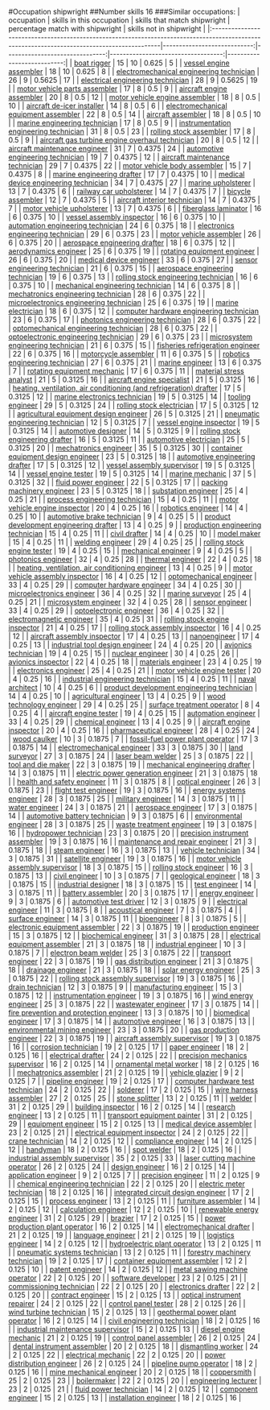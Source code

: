 #Occupation shipwright
##Number skills 16
###Similar occupations:
| occupation                                                                                                                                  |   skills in this occupation |   skills that match shipwright |   percentage match with shipwright |   skills not in shipwright |
|:--------------------------------------------------------------------------------------------------------------------------------------------|----------------------------:|-------------------------------:|-----------------------------------:|---------------------------:|
| [boat rigger](boat_rigger.md)                                                                                                               |                          15 |                             10 |                             0.625  |                          5 |
| [vessel engine assembler](vessel_engine_assembler.md)                                                                                       |                          18 |                             10 |                             0.625  |                          8 |
| [electromechanical engineering technician](electromechanical_engineering_technician.md)                                                     |                          26 |                              9 |                             0.5625 |                         17 |
| [electrical engineering technician](electrical_engineering_technician.md)                                                                   |                          28 |                              9 |                             0.5625 |                         19 |
| [motor vehicle parts assembler](motor_vehicle_parts_assembler.md)                                                                           |                          17 |                              8 |                             0.5    |                          9 |
| [aircraft engine assembler](aircraft_engine_assembler.md)                                                                                   |                          20 |                              8 |                             0.5    |                         12 |
| [motor vehicle engine assembler](motor_vehicle_engine_assembler.md)                                                                         |                          18 |                              8 |                             0.5    |                         10 |
| [aircraft de-icer installer](aircraft_de-icer_installer.md)                                                                                 |                          14 |                              8 |                             0.5    |                          6 |
| [electromechanical equipment assembler](electromechanical_equipment_assembler.md)                                                           |                          22 |                              8 |                             0.5    |                         14 |
| [aircraft assembler](aircraft_assembler.md)                                                                                                 |                          18 |                              8 |                             0.5    |                         10 |
| [marine engineering technician](marine_engineering_technician.md)                                                                           |                          17 |                              8 |                             0.5    |                          9 |
| [instrumentation engineering technician](instrumentation_engineering_technician.md)                                                         |                          31 |                              8 |                             0.5    |                         23 |
| [rolling stock assembler](rolling_stock_assembler.md)                                                                                       |                          17 |                              8 |                             0.5    |                          9 |
| [aircraft gas turbine engine overhaul technician](aircraft_gas_turbine_engine_overhaul_technician.md)                                       |                          20 |                              8 |                             0.5    |                         12 |
| [aircraft maintenance engineer](aircraft_maintenance_engineer.md)                                                                           |                          31 |                              7 |                             0.4375 |                         24 |
| [automotive engineering technician](automotive_engineering_technician.md)                                                                   |                          19 |                              7 |                             0.4375 |                         12 |
| [aircraft maintenance technician](aircraft_maintenance_technician.md)                                                                       |                          29 |                              7 |                             0.4375 |                         22 |
| [motor vehicle body assembler](motor_vehicle_body_assembler.md)                                                                             |                          15 |                              7 |                             0.4375 |                          8 |
| [marine engineering drafter](marine_engineering_drafter.md)                                                                                 |                          17 |                              7 |                             0.4375 |                         10 |
| [medical device engineering technician](medical_device_engineering_technician.md)                                                           |                          34 |                              7 |                             0.4375 |                         27 |
| [marine upholsterer](marine_upholsterer.md)                                                                                                 |                          13 |                              7 |                             0.4375 |                          6 |
| [railway car upholsterer](railway_car_upholsterer.md)                                                                                       |                          14 |                              7 |                             0.4375 |                          7 |
| [bicycle assembler](bicycle_assembler.md)                                                                                                   |                          12 |                              7 |                             0.4375 |                          5 |
| [aircraft interior technician](aircraft_interior_technician.md)                                                                             |                          14 |                              7 |                             0.4375 |                          7 |
| [motor vehicle upholsterer](motor_vehicle_upholsterer.md)                                                                                   |                          13 |                              7 |                             0.4375 |                          6 |
| [fiberglass laminator](fiberglass_laminator.md)                                                                                             |                          16 |                              6 |                             0.375  |                         10 |
| [vessel assembly inspector](vessel_assembly_inspector.md)                                                                                   |                          16 |                              6 |                             0.375  |                         10 |
| [automation engineering technician](automation_engineering_technician.md)                                                                   |                          24 |                              6 |                             0.375  |                         18 |
| [electronics engineering technician](electronics_engineering_technician.md)                                                                 |                          29 |                              6 |                             0.375  |                         23 |
| [motor vehicle assembler](motor_vehicle_assembler.md)                                                                                       |                          26 |                              6 |                             0.375  |                         20 |
| [aerospace engineering drafter](aerospace_engineering_drafter.md)                                                                           |                          18 |                              6 |                             0.375  |                         12 |
| [aerodynamics engineer](aerodynamics_engineer.md)                                                                                           |                          25 |                              6 |                             0.375  |                         19 |
| [rotating equipment engineer](rotating_equipment_engineer.md)                                                                               |                          26 |                              6 |                             0.375  |                         20 |
| [medical device engineer](medical_device_engineer.md)                                                                                       |                          33 |                              6 |                             0.375  |                         27 |
| [sensor engineering technician](sensor_engineering_technician.md)                                                                           |                          21 |                              6 |                             0.375  |                         15 |
| [aerospace engineering technician](aerospace_engineering_technician.md)                                                                     |                          19 |                              6 |                             0.375  |                         13 |
| [rolling stock engineering technician](rolling_stock_engineering_technician.md)                                                             |                          16 |                              6 |                             0.375  |                         10 |
| [mechanical engineering technician](mechanical_engineering_technician.md)                                                                   |                          14 |                              6 |                             0.375  |                          8 |
| [mechatronics engineering technician](mechatronics_engineering_technician.md)                                                               |                          28 |                              6 |                             0.375  |                         22 |
| [microelectronics engineering technician](microelectronics_engineering_technician.md)                                                       |                          25 |                              6 |                             0.375  |                         19 |
| [marine electrician](marine_electrician.md)                                                                                                 |                          18 |                              6 |                             0.375  |                         12 |
| [computer hardware engineering technician](computer_hardware_engineering_technician.md)                                                     |                          23 |                              6 |                             0.375  |                         17 |
| [photonics engineering technician](photonics_engineering_technician.md)                                                                     |                          28 |                              6 |                             0.375  |                         22 |
| [optomechanical engineering technician](optomechanical_engineering_technician.md)                                                           |                          28 |                              6 |                             0.375  |                         22 |
| [optoelectronic engineering technician](optoelectronic_engineering_technician.md)                                                           |                          29 |                              6 |                             0.375  |                         23 |
| [microsystem engineering technician](microsystem_engineering_technician.md)                                                                 |                          21 |                              6 |                             0.375  |                         15 |
| [fisheries refrigeration engineer](fisheries_refrigeration_engineer.md)                                                                     |                          22 |                              6 |                             0.375  |                         16 |
| [motorcycle assembler](motorcycle_assembler.md)                                                                                             |                          11 |                              6 |                             0.375  |                          5 |
| [robotics engineering technician](robotics_engineering_technician.md)                                                                       |                          27 |                              6 |                             0.375  |                         21 |
| [marine engineer](marine_engineer.md)                                                                                                       |                          13 |                              6 |                             0.375  |                          7 |
| [rotating equipment mechanic](rotating_equipment_mechanic.md)                                                                               |                          17 |                              6 |                             0.375  |                         11 |
| [material stress analyst](material_stress_analyst.md)                                                                                       |                          21 |                              5 |                             0.3125 |                         16 |
| [aircraft engine specialist](aircraft_engine_specialist.md)                                                                                 |                          21 |                              5 |                             0.3125 |                         16 |
| [heating, ventilation, air conditioning (and refrigeration) drafter](heating,_ventilation,_air_conditioning_(and_refrigeration)_drafter.md) |                          17 |                              5 |                             0.3125 |                         12 |
| [marine electronics technician](marine_electronics_technician.md)                                                                           |                          19 |                              5 |                             0.3125 |                         14 |
| [tooling engineer](tooling_engineer.md)                                                                                                     |                          29 |                              5 |                             0.3125 |                         24 |
| [rolling stock electrician](rolling_stock_electrician.md)                                                                                   |                          17 |                              5 |                             0.3125 |                         12 |
| [agricultural equipment design engineer](agricultural_equipment_design_engineer.md)                                                         |                          26 |                              5 |                             0.3125 |                         21 |
| [pneumatic engineering technician](pneumatic_engineering_technician.md)                                                                     |                          12 |                              5 |                             0.3125 |                          7 |
| [vessel engine inspector](vessel_engine_inspector.md)                                                                                       |                          19 |                              5 |                             0.3125 |                         14 |
| [automotive designer](automotive_designer.md)                                                                                               |                          14 |                              5 |                             0.3125 |                          9 |
| [rolling stock engineering drafter](rolling_stock_engineering_drafter.md)                                                                   |                          16 |                              5 |                             0.3125 |                         11 |
| [automotive electrician](automotive_electrician.md)                                                                                         |                          25 |                              5 |                             0.3125 |                         20 |
| [mechatronics engineer](mechatronics_engineer.md)                                                                                           |                          35 |                              5 |                             0.3125 |                         30 |
| [container equipment design engineer](container_equipment_design_engineer.md)                                                               |                          23 |                              5 |                             0.3125 |                         18 |
| [automotive engineering drafter](automotive_engineering_drafter.md)                                                                         |                          17 |                              5 |                             0.3125 |                         12 |
| [vessel assembly supervisor](vessel_assembly_supervisor.md)                                                                                 |                          19 |                              5 |                             0.3125 |                         14 |
| [vessel engine tester](vessel_engine_tester.md)                                                                                             |                          19 |                              5 |                             0.3125 |                         14 |
| [marine mechanic](marine_mechanic.md)                                                                                                       |                          37 |                              5 |                             0.3125 |                         32 |
| [fluid power engineer](fluid_power_engineer.md)                                                                                             |                          22 |                              5 |                             0.3125 |                         17 |
| [packing machinery engineer](packing_machinery_engineer.md)                                                                                 |                          23 |                              5 |                             0.3125 |                         18 |
| [substation engineer](substation_engineer.md)                                                                                               |                          25 |                              4 |                             0.25   |                         21 |
| [process engineering technician](process_engineering_technician.md)                                                                         |                          15 |                              4 |                             0.25   |                         11 |
| [motor vehicle engine inspector](motor_vehicle_engine_inspector.md)                                                                         |                          20 |                              4 |                             0.25   |                         16 |
| [robotics engineer](robotics_engineer.md)                                                                                                   |                          14 |                              4 |                             0.25   |                         10 |
| [automotive brake technician](automotive_brake_technician.md)                                                                               |                           9 |                              4 |                             0.25   |                          5 |
| [product development engineering drafter](product_development_engineering_drafter.md)                                                       |                          13 |                              4 |                             0.25   |                          9 |
| [production engineering technician](production_engineering_technician.md)                                                                   |                          15 |                              4 |                             0.25   |                         11 |
| [civil drafter](civil_drafter.md)                                                                                                           |                          14 |                              4 |                             0.25   |                         10 |
| [model maker](model_maker.md)                                                                                                               |                          15 |                              4 |                             0.25   |                         11 |
| [welding engineer](welding_engineer.md)                                                                                                     |                          29 |                              4 |                             0.25   |                         25 |
| [rolling stock engine tester](rolling_stock_engine_tester.md)                                                                               |                          19 |                              4 |                             0.25   |                         15 |
| [mechanical engineer](mechanical_engineer.md)                                                                                               |                           9 |                              4 |                             0.25   |                          5 |
| [photonics engineer](photonics_engineer.md)                                                                                                 |                          32 |                              4 |                             0.25   |                         28 |
| [thermal engineer](thermal_engineer.md)                                                                                                     |                          22 |                              4 |                             0.25   |                         18 |
| [heating, ventilation, air conditioning engineer](heating,_ventilation,_air_conditioning_engineer.md)                                       |                          13 |                              4 |                             0.25   |                          9 |
| [motor vehicle assembly inspector](motor_vehicle_assembly_inspector.md)                                                                     |                          16 |                              4 |                             0.25   |                         12 |
| [optomechanical engineer](optomechanical_engineer.md)                                                                                       |                          33 |                              4 |                             0.25   |                         29 |
| [computer hardware engineer](computer_hardware_engineer.md)                                                                                 |                          34 |                              4 |                             0.25   |                         30 |
| [microelectronics engineer](microelectronics_engineer.md)                                                                                   |                          36 |                              4 |                             0.25   |                         32 |
| [marine surveyor](marine_surveyor.md)                                                                                                       |                          25 |                              4 |                             0.25   |                         21 |
| [microsystem engineer](microsystem_engineer.md)                                                                                             |                          32 |                              4 |                             0.25   |                         28 |
| [sensor engineer](sensor_engineer.md)                                                                                                       |                          33 |                              4 |                             0.25   |                         29 |
| [optoelectronic engineer](optoelectronic_engineer.md)                                                                                       |                          36 |                              4 |                             0.25   |                         32 |
| [electromagnetic engineer](electromagnetic_engineer.md)                                                                                     |                          35 |                              4 |                             0.25   |                         31 |
| [rolling stock engine inspector](rolling_stock_engine_inspector.md)                                                                         |                          21 |                              4 |                             0.25   |                         17 |
| [rolling stock assembly inspector](rolling_stock_assembly_inspector.md)                                                                     |                          16 |                              4 |                             0.25   |                         12 |
| [aircraft assembly inspector](aircraft_assembly_inspector.md)                                                                               |                          17 |                              4 |                             0.25   |                         13 |
| [nanoengineer](nanoengineer.md)                                                                                                             |                          17 |                              4 |                             0.25   |                         13 |
| [industrial tool design engineer](industrial_tool_design_engineer.md)                                                                       |                          24 |                              4 |                             0.25   |                         20 |
| [avionics technician](avionics_technician.md)                                                                                               |                          19 |                              4 |                             0.25   |                         15 |
| [nuclear engineer](nuclear_engineer.md)                                                                                                     |                          30 |                              4 |                             0.25   |                         26 |
| [avionics inspector](avionics_inspector.md)                                                                                                 |                          22 |                              4 |                             0.25   |                         18 |
| [materials engineer](materials_engineer.md)                                                                                                 |                          23 |                              4 |                             0.25   |                         19 |
| [electronics engineer](electronics_engineer.md)                                                                                             |                          25 |                              4 |                             0.25   |                         21 |
| [motor vehicle engine tester](motor_vehicle_engine_tester.md)                                                                               |                          20 |                              4 |                             0.25   |                         16 |
| [industrial engineering technician](industrial_engineering_technician.md)                                                                   |                          15 |                              4 |                             0.25   |                         11 |
| [naval architect](naval_architect.md)                                                                                                       |                          10 |                              4 |                             0.25   |                          6 |
| [product development engineering technician](product_development_engineering_technician.md)                                                 |                          14 |                              4 |                             0.25   |                         10 |
| [agricultural engineer](agricultural_engineer.md)                                                                                           |                          13 |                              4 |                             0.25   |                          9 |
| [wood technology engineer](wood_technology_engineer.md)                                                                                     |                          29 |                              4 |                             0.25   |                         25 |
| [surface treatment operator](surface_treatment_operator.md)                                                                                 |                           8 |                              4 |                             0.25   |                          4 |
| [aircraft engine tester](aircraft_engine_tester.md)                                                                                         |                          19 |                              4 |                             0.25   |                         15 |
| [automation engineer](automation_engineer.md)                                                                                               |                          33 |                              4 |                             0.25   |                         29 |
| [chemical engineer](chemical_engineer.md)                                                                                                   |                          13 |                              4 |                             0.25   |                          9 |
| [aircraft engine inspector](aircraft_engine_inspector.md)                                                                                   |                          20 |                              4 |                             0.25   |                         16 |
| [pharmaceutical engineer](pharmaceutical_engineer.md)                                                                                       |                          28 |                              4 |                             0.25   |                         24 |
| [wood caulker](wood_caulker.md)                                                                                                             |                          10 |                              3 |                             0.1875 |                          7 |
| [fossil-fuel power plant operator](fossil-fuel_power_plant_operator.md)                                                                     |                          17 |                              3 |                             0.1875 |                         14 |
| [electromechanical engineer](electromechanical_engineer.md)                                                                                 |                          33 |                              3 |                             0.1875 |                         30 |
| [land surveyor](land_surveyor.md)                                                                                                           |                          27 |                              3 |                             0.1875 |                         24 |
| [laser beam welder](laser_beam_welder.md)                                                                                                   |                          25 |                              3 |                             0.1875 |                         22 |
| [tool and die maker](tool_and_die_maker.md)                                                                                                 |                          22 |                              3 |                             0.1875 |                         19 |
| [mechanical engineering drafter](mechanical_engineering_drafter.md)                                                                         |                          14 |                              3 |                             0.1875 |                         11 |
| [electric power generation engineer](electric_power_generation_engineer.md)                                                                 |                          21 |                              3 |                             0.1875 |                         18 |
| [health and safety engineer](health_and_safety_engineer.md)                                                                                 |                          11 |                              3 |                             0.1875 |                          8 |
| [optical engineer](optical_engineer.md)                                                                                                     |                          26 |                              3 |                             0.1875 |                         23 |
| [flight test engineer](flight_test_engineer.md)                                                                                             |                          19 |                              3 |                             0.1875 |                         16 |
| [energy systems engineer](energy_systems_engineer.md)                                                                                       |                          28 |                              3 |                             0.1875 |                         25 |
| [military engineer](military_engineer.md)                                                                                                   |                          14 |                              3 |                             0.1875 |                         11 |
| [water engineer](water_engineer.md)                                                                                                         |                          24 |                              3 |                             0.1875 |                         21 |
| [aerospace engineer](aerospace_engineer.md)                                                                                                 |                          17 |                              3 |                             0.1875 |                         14 |
| [automotive battery technician](automotive_battery_technician.md)                                                                           |                           9 |                              3 |                             0.1875 |                          6 |
| [environmental engineer](environmental_engineer.md)                                                                                         |                          28 |                              3 |                             0.1875 |                         25 |
| [waste treatment engineer](waste_treatment_engineer.md)                                                                                     |                          19 |                              3 |                             0.1875 |                         16 |
| [hydropower technician](hydropower_technician.md)                                                                                           |                          23 |                              3 |                             0.1875 |                         20 |
| [precision instrument assembler](precision_instrument_assembler.md)                                                                         |                          19 |                              3 |                             0.1875 |                         16 |
| [maintenance and repair engineer](maintenance_and_repair_engineer.md)                                                                       |                          21 |                              3 |                             0.1875 |                         18 |
| [steam engineer](steam_engineer.md)                                                                                                         |                          16 |                              3 |                             0.1875 |                         13 |
| [vehicle technician](vehicle_technician.md)                                                                                                 |                          34 |                              3 |                             0.1875 |                         31 |
| [satellite engineer](satellite_engineer.md)                                                                                                 |                          19 |                              3 |                             0.1875 |                         16 |
| [motor vehicle assembly supervisor](motor_vehicle_assembly_supervisor.md)                                                                   |                          18 |                              3 |                             0.1875 |                         15 |
| [rolling stock engineer](rolling_stock_engineer.md)                                                                                         |                          16 |                              3 |                             0.1875 |                         13 |
| [civil engineer](civil_engineer.md)                                                                                                         |                          10 |                              3 |                             0.1875 |                          7 |
| [geological engineer](geological_engineer.md)                                                                                               |                          18 |                              3 |                             0.1875 |                         15 |
| [industrial designer](industrial_designer.md)                                                                                               |                          18 |                              3 |                             0.1875 |                         15 |
| [test engineer](test_engineer.md)                                                                                                           |                          14 |                              3 |                             0.1875 |                         11 |
| [battery assembler](battery_assembler.md)                                                                                                   |                          20 |                              3 |                             0.1875 |                         17 |
| [energy engineer](energy_engineer.md)                                                                                                       |                           9 |                              3 |                             0.1875 |                          6 |
| [automotive test driver](automotive_test_driver.md)                                                                                         |                          12 |                              3 |                             0.1875 |                          9 |
| [electrical engineer](electrical_engineer.md)                                                                                               |                          11 |                              3 |                             0.1875 |                          8 |
| [acoustical engineer](acoustical_engineer.md)                                                                                               |                           7 |                              3 |                             0.1875 |                          4 |
| [surface engineer](surface_engineer.md)                                                                                                     |                          14 |                              3 |                             0.1875 |                         11 |
| [bioengineer](bioengineer.md)                                                                                                               |                           8 |                              3 |                             0.1875 |                          5 |
| [electronic equipment assembler](electronic_equipment_assembler.md)                                                                         |                          22 |                              3 |                             0.1875 |                         19 |
| [production engineer](production_engineer.md)                                                                                               |                          15 |                              3 |                             0.1875 |                         12 |
| [biochemical engineer](biochemical_engineer.md)                                                                                             |                          31 |                              3 |                             0.1875 |                         28 |
| [electrical equipment assembler](electrical_equipment_assembler.md)                                                                         |                          21 |                              3 |                             0.1875 |                         18 |
| [industrial engineer](industrial_engineer.md)                                                                                               |                          10 |                              3 |                             0.1875 |                          7 |
| [electron beam welder](electron_beam_welder.md)                                                                                             |                          25 |                              3 |                             0.1875 |                         22 |
| [transport engineer](transport_engineer.md)                                                                                                 |                          22 |                              3 |                             0.1875 |                         19 |
| [gas distribution engineer](gas_distribution_engineer.md)                                                                                   |                          21 |                              3 |                             0.1875 |                         18 |
| [drainage engineer](drainage_engineer.md)                                                                                                   |                          21 |                              3 |                             0.1875 |                         18 |
| [solar energy engineer](solar_energy_engineer.md)                                                                                           |                          25 |                              3 |                             0.1875 |                         22 |
| [rolling stock assembly supervisor](rolling_stock_assembly_supervisor.md)                                                                   |                          19 |                              3 |                             0.1875 |                         16 |
| [drain technician](drain_technician.md)                                                                                                     |                          12 |                              3 |                             0.1875 |                          9 |
| [manufacturing engineer](manufacturing_engineer.md)                                                                                         |                          15 |                              3 |                             0.1875 |                         12 |
| [instrumentation engineer](instrumentation_engineer.md)                                                                                     |                          19 |                              3 |                             0.1875 |                         16 |
| [wind energy engineer](wind_energy_engineer.md)                                                                                             |                          25 |                              3 |                             0.1875 |                         22 |
| [wastewater engineer](wastewater_engineer.md)                                                                                               |                          17 |                              3 |                             0.1875 |                         14 |
| [fire prevention and protection engineer](fire_prevention_and_protection_engineer.md)                                                       |                          13 |                              3 |                             0.1875 |                         10 |
| [biomedical engineer](biomedical_engineer.md)                                                                                               |                          17 |                              3 |                             0.1875 |                         14 |
| [automotive engineer](automotive_engineer.md)                                                                                               |                          16 |                              3 |                             0.1875 |                         13 |
| [environmental mining engineer](environmental_mining_engineer.md)                                                                           |                          23 |                              3 |                             0.1875 |                         20 |
| [gas production engineer](gas_production_engineer.md)                                                                                       |                          22 |                              3 |                             0.1875 |                         19 |
| [aircraft assembly supervisor](aircraft_assembly_supervisor.md)                                                                             |                          19 |                              3 |                             0.1875 |                         16 |
| [corrosion technician](corrosion_technician.md)                                                                                             |                          19 |                              2 |                             0.125  |                         17 |
| [paper engineer](paper_engineer.md)                                                                                                         |                          18 |                              2 |                             0.125  |                         16 |
| [electrical drafter](electrical_drafter.md)                                                                                                 |                          24 |                              2 |                             0.125  |                         22 |
| [precision mechanics supervisor](precision_mechanics_supervisor.md)                                                                         |                          16 |                              2 |                             0.125  |                         14 |
| [ornamental metal worker](ornamental_metal_worker.md)                                                                                       |                          18 |                              2 |                             0.125  |                         16 |
| [mechatronics assembler](mechatronics_assembler.md)                                                                                         |                          21 |                              2 |                             0.125  |                         19 |
| [vehicle glazier](vehicle_glazier.md)                                                                                                       |                           9 |                              2 |                             0.125  |                          7 |
| [pipeline engineer](pipeline_engineer.md)                                                                                                   |                          19 |                              2 |                             0.125  |                         17 |
| [computer hardware test technician](computer_hardware_test_technician.md)                                                                   |                          24 |                              2 |                             0.125  |                         22 |
| [solderer](solderer.md)                                                                                                                     |                          17 |                              2 |                             0.125  |                         15 |
| [wire harness assembler](wire_harness_assembler.md)                                                                                         |                          27 |                              2 |                             0.125  |                         25 |
| [stone splitter](stone_splitter.md)                                                                                                         |                          13 |                              2 |                             0.125  |                         11 |
| [welder](welder.md)                                                                                                                         |                          31 |                              2 |                             0.125  |                         29 |
| [building inspector](building_inspector.md)                                                                                                 |                          16 |                              2 |                             0.125  |                         14 |
| [research engineer](research_engineer.md)                                                                                                   |                          13 |                              2 |                             0.125  |                         11 |
| [transport equipment painter](transport_equipment_painter.md)                                                                               |                          31 |                              2 |                             0.125  |                         29 |
| [equipment engineer](equipment_engineer.md)                                                                                                 |                          15 |                              2 |                             0.125  |                         13 |
| [medical device assembler](medical_device_assembler.md)                                                                                     |                          23 |                              2 |                             0.125  |                         21 |
| [electrical equipment inspector](electrical_equipment_inspector.md)                                                                         |                          24 |                              2 |                             0.125  |                         22 |
| [crane technician](crane_technician.md)                                                                                                     |                          14 |                              2 |                             0.125  |                         12 |
| [compliance engineer](compliance_engineer.md)                                                                                               |                          14 |                              2 |                             0.125  |                         12 |
| [handyman](handyman.md)                                                                                                                     |                          18 |                              2 |                             0.125  |                         16 |
| [spot welder](spot_welder.md)                                                                                                               |                          18 |                              2 |                             0.125  |                         16 |
| [industrial assembly supervisor](industrial_assembly_supervisor.md)                                                                         |                          35 |                              2 |                             0.125  |                         33 |
| [laser cutting machine operator](laser_cutting_machine_operator.md)                                                                         |                          26 |                              2 |                             0.125  |                         24 |
| [design engineer](design_engineer.md)                                                                                                       |                          16 |                              2 |                             0.125  |                         14 |
| [application engineer](application_engineer.md)                                                                                             |                           9 |                              2 |                             0.125  |                          7 |
| [precision engineer](precision_engineer.md)                                                                                                 |                          11 |                              2 |                             0.125  |                          9 |
| [chemical engineering technician](chemical_engineering_technician.md)                                                                       |                          22 |                              2 |                             0.125  |                         20 |
| [electric meter technician](electric_meter_technician.md)                                                                                   |                          18 |                              2 |                             0.125  |                         16 |
| [integrated circuit design engineer](integrated_circuit_design_engineer.md)                                                                 |                          17 |                              2 |                             0.125  |                         15 |
| [process engineer](process_engineer.md)                                                                                                     |                          13 |                              2 |                             0.125  |                         11 |
| [furniture assembler](furniture_assembler.md)                                                                                               |                          14 |                              2 |                             0.125  |                         12 |
| [calculation engineer](calculation_engineer.md)                                                                                             |                          12 |                              2 |                             0.125  |                         10 |
| [renewable energy engineer](renewable_energy_engineer.md)                                                                                   |                          31 |                              2 |                             0.125  |                         29 |
| [brazier](brazier.md)                                                                                                                       |                          17 |                              2 |                             0.125  |                         15 |
| [power production plant operator](power_production_plant_operator.md)                                                                       |                          16 |                              2 |                             0.125  |                         14 |
| [electromechanical drafter](electromechanical_drafter.md)                                                                                   |                          21 |                              2 |                             0.125  |                         19 |
| [language engineer](language_engineer.md)                                                                                                   |                          21 |                              2 |                             0.125  |                         19 |
| [logistics engineer](logistics_engineer.md)                                                                                                 |                          14 |                              2 |                             0.125  |                         12 |
| [hydroelectric plant operator](hydroelectric_plant_operator.md)                                                                             |                          13 |                              2 |                             0.125  |                         11 |
| [pneumatic systems technician](pneumatic_systems_technician.md)                                                                             |                          13 |                              2 |                             0.125  |                         11 |
| [forestry machinery technician](forestry_machinery_technician.md)                                                                           |                          19 |                              2 |                             0.125  |                         17 |
| [container equipment assembler](container_equipment_assembler.md)                                                                           |                          12 |                              2 |                             0.125  |                         10 |
| [patent engineer](patent_engineer.md)                                                                                                       |                          14 |                              2 |                             0.125  |                         12 |
| [metal sawing machine operator](metal_sawing_machine_operator.md)                                                                           |                          22 |                              2 |                             0.125  |                         20 |
| [software developer](software_developer.md)                                                                                                 |                          23 |                              2 |                             0.125  |                         21 |
| [commissioning technician](commissioning_technician.md)                                                                                     |                          22 |                              2 |                             0.125  |                         20 |
| [electronics drafter](electronics_drafter.md)                                                                                               |                          22 |                              2 |                             0.125  |                         20 |
| [contract engineer](contract_engineer.md)                                                                                                   |                          15 |                              2 |                             0.125  |                         13 |
| [optical instrument repairer](optical_instrument_repairer.md)                                                                               |                          24 |                              2 |                             0.125  |                         22 |
| [control panel tester](control_panel_tester.md)                                                                                             |                          28 |                              2 |                             0.125  |                         26 |
| [wind turbine technician](wind_turbine_technician.md)                                                                                       |                          15 |                              2 |                             0.125  |                         13 |
| [geothermal power plant operator](geothermal_power_plant_operator.md)                                                                       |                          16 |                              2 |                             0.125  |                         14 |
| [civil engineering technician](civil_engineering_technician.md)                                                                             |                          18 |                              2 |                             0.125  |                         16 |
| [industrial maintenance supervisor](industrial_maintenance_supervisor.md)                                                                   |                          15 |                              2 |                             0.125  |                         13 |
| [diesel engine mechanic](diesel_engine_mechanic.md)                                                                                         |                          21 |                              2 |                             0.125  |                         19 |
| [control panel assembler](control_panel_assembler.md)                                                                                       |                          26 |                              2 |                             0.125  |                         24 |
| [dental instrument assembler](dental_instrument_assembler.md)                                                                               |                          20 |                              2 |                             0.125  |                         18 |
| [dismantling worker](dismantling_worker.md)                                                                                                 |                          24 |                              2 |                             0.125  |                         22 |
| [electrical mechanic](electrical_mechanic.md)                                                                                               |                          22 |                              2 |                             0.125  |                         20 |
| [power distribution engineer](power_distribution_engineer.md)                                                                               |                          26 |                              2 |                             0.125  |                         24 |
| [pipeline pump operator](pipeline_pump_operator.md)                                                                                         |                          18 |                              2 |                             0.125  |                         16 |
| [mine mechanical engineer](mine_mechanical_engineer.md)                                                                                     |                          20 |                              2 |                             0.125  |                         18 |
| [coppersmith](coppersmith.md)                                                                                                               |                          25 |                              2 |                             0.125  |                         23 |
| [boilermaker](boilermaker.md)                                                                                                               |                          22 |                              2 |                             0.125  |                         20 |
| [engineering lecturer](engineering_lecturer.md)                                                                                             |                          23 |                              2 |                             0.125  |                         21 |
| [fluid power technician](fluid_power_technician.md)                                                                                         |                          14 |                              2 |                             0.125  |                         12 |
| [component engineer](component_engineer.md)                                                                                                 |                          15 |                              2 |                             0.125  |                         13 |
| [installation engineer](installation_engineer.md)                                                                                           |                          18 |                              2 |                             0.125  |                         16 |
